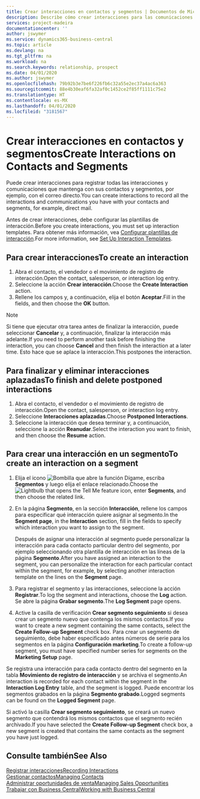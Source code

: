 ```yaml
---
title: Crear interacciones en contactos y segmentos | Documentos de Microsoft
description: Describe cómo crear interacciones para las comunicaciones que mantenga con sus contactos y segmentos en Business Central, por ejemplo, con el correo directo.
services: project-madeira
documentationcenter: ''
author: jswymer
ms.service: dynamics365-business-central
ms.topic: article
ms.devlang: na
ms.tgt_pltfrm: na
ms.workload: na
ms.search.keywords: relationship, prospect
ms.date: 04/01/2020
ms.author: jswymer
ms.openlocfilehash: 79b92b3e7be6f226fb6c32a55e2ec37a4ac6a363
ms.sourcegitcommit: 88e4b30eaf6fa32af0c1452ce2f85ff1111c75e2
ms.translationtype: HT
ms.contentlocale: es-MX
ms.lasthandoff: 04/01/2020
ms.locfileid: "3181567"
---
```

# <a name="create-interactions-on-contacts-and-segments"></a><span data-ttu-id="26c12-103">Crear interacciones en contactos y segmentos</span><span class="sxs-lookup"><span data-stu-id="26c12-103">Create Interactions on Contacts and Segments</span></span>
<span data-ttu-id="26c12-104">Puede crear interacciones para registrar todas las interacciones y comunicaciones que mantenga con sus contactos y segmentos, por ejemplo, con el correo directo.</span><span class="sxs-lookup"><span data-stu-id="26c12-104">You can create interactions to record all the interactions and communications you have with your contacts and segments, for example, direct mail.</span></span>

<span data-ttu-id="26c12-105">Antes de crear interacciones, debe configurar las plantillas de interacción.</span><span class="sxs-lookup"><span data-stu-id="26c12-105">Before you create interactions, you must set up interaction templates.</span></span> <span data-ttu-id="26c12-106">Para obtener más información, vea [Configurar plantillas de interacción](marketing-interactions.md).</span><span class="sxs-lookup"><span data-stu-id="26c12-106">For more information, see  [Set Up Interaction Templates](marketing-interactions.md).</span></span>

## <a name="to-create-an-interaction"></a><span data-ttu-id="26c12-107">Para crear interacciones</span><span class="sxs-lookup"><span data-stu-id="26c12-107">To create an interaction</span></span>
1. <span data-ttu-id="26c12-108">Abra el contacto, el vendedor o el movimiento de registro de interacción.</span><span class="sxs-lookup"><span data-stu-id="26c12-108">Open the contact, salesperson, or interaction log entry.</span></span>
2. <span data-ttu-id="26c12-109">Seleccione la acción **Crear interacción**.</span><span class="sxs-lookup"><span data-stu-id="26c12-109">Choose the **Create Interaction** action.</span></span>
3. <span data-ttu-id="26c12-110">Rellene los campos y, a continuación, elija el botón **Aceptar**.</span><span class="sxs-lookup"><span data-stu-id="26c12-110">Fill in the fields, and then choose the **OK** button.</span></span>

> [!NOTE]  
>   <span data-ttu-id="26c12-111">Si tiene que ejecutar otra tarea antes de finalizar la interacción, puede seleccionar **Cancelar** y, a continuación, finalizar la interacción más adelante.</span><span class="sxs-lookup"><span data-stu-id="26c12-111">If you need to perform another task before finishing the interaction, you can choose **Cancel** and then finish the interaction at a later time.</span></span> <span data-ttu-id="26c12-112">Esto hace que se aplace la interacción.</span><span class="sxs-lookup"><span data-stu-id="26c12-112">This postpones the interaction.</span></span>

## <a name="to-finish-and-delete-postponed-interactions"></a><span data-ttu-id="26c12-113">Para finalizar y eliminar interacciones aplazadas</span><span class="sxs-lookup"><span data-stu-id="26c12-113">To finish and delete postponed interactions</span></span>
1. <span data-ttu-id="26c12-114">Abra el contacto, el vendedor o el movimiento de registro de interacción.</span><span class="sxs-lookup"><span data-stu-id="26c12-114">Open the contact, salesperson, or interaction log entry.</span></span>
2. <span data-ttu-id="26c12-115">Seleccione **Interacciones aplazadas**.</span><span class="sxs-lookup"><span data-stu-id="26c12-115">Choose **Postponed Interactions**.</span></span>
3. <span data-ttu-id="26c12-116">Seleccione la interacción que desea terminar y, a continuación, seleccione la acción **Reanudar**.</span><span class="sxs-lookup"><span data-stu-id="26c12-116">Select the interaction you want to finish, and then choose the **Resume** action.</span></span>

## <a name="to-create-an-interaction-on-a-segment"></a><span data-ttu-id="26c12-117">Para crear una interacción en un segmento</span><span class="sxs-lookup"><span data-stu-id="26c12-117">To create an interaction on a segment</span></span>
1. <span data-ttu-id="26c12-118">Elija el icono ![Bombilla que abre la función Dígame](media/ui-search/search_small.png "Dígame qué desea hacer"), escriba **Segmentos** y luego elija el enlace relacionado.</span><span class="sxs-lookup"><span data-stu-id="26c12-118">Choose the ![Lightbulb that opens the Tell Me feature](media/ui-search/search_small.png "Tell me what you want to do") icon, enter **Segments**, and then choose the related link.</span></span>
2. <span data-ttu-id="26c12-119">En la página **Segmento**, en la sección **Interacción**, rellene los campos para especificar qué interacción quiere asignar al segmento.</span><span class="sxs-lookup"><span data-stu-id="26c12-119">In the **Segment page**, in the **Interaction** section, fill in the fields to specify which interaction you want to assign to the segment.</span></span>

    <span data-ttu-id="26c12-120">Después de asignar una interacción al segmento puede personalizar la interacción para cada contacto particular dentro del segmento, por ejemplo seleccionando otra plantilla de interacción en las líneas de la página **Segmento**.</span><span class="sxs-lookup"><span data-stu-id="26c12-120">After you have assigned an interaction to the segment, you can personalize the interaction for each particular contact within the segment, for example, by selecting another interaction template on the lines on the **Segment** page.</span></span>  
3. <span data-ttu-id="26c12-121">Para registrar el segmento y las interacciones, seleccione la acción **Registrar**.</span><span class="sxs-lookup"><span data-stu-id="26c12-121">To log the segment and interactions, choose the **Log** action.</span></span> <span data-ttu-id="26c12-122">Se abre la página **Grabar segmento**.</span><span class="sxs-lookup"><span data-stu-id="26c12-122">The **Log Segment** page opens.</span></span>
4. <span data-ttu-id="26c12-123">Active la casilla de verificación **Crear segmento seguimiento** si desea crear un segmento nuevo que contenga los mismos contactos.</span><span class="sxs-lookup"><span data-stu-id="26c12-123">If you want to create a new segment containing the same contacts, select the **Create Follow-up Segment** check box.</span></span> <span data-ttu-id="26c12-124">Para crear un segmento de seguimiento, debe haber especificado antes números de serie para los segmentos en la página **Configuración marketing**.</span><span class="sxs-lookup"><span data-stu-id="26c12-124">To create a follow-up segment, you must have specified number series for segments on the **Marketing Setup** page.</span></span>

<span data-ttu-id="26c12-125">Se registra una interacción para cada contacto dentro del segmento en la tabla **Movimiento de registro de interacción** y se archiva el segmento.</span><span class="sxs-lookup"><span data-stu-id="26c12-125">An interaction is recorded for each contact within the segment in the **Interaction Log Entry** table, and the segment is logged.</span></span> <span data-ttu-id="26c12-126">Puede encontrar los segmentos grabados en la página **Segmento grabado**.</span><span class="sxs-lookup"><span data-stu-id="26c12-126">Logged segments can be found on the **Logged Segment** page.</span></span>

<span data-ttu-id="26c12-127">Si activó la casilla **Crear segmento seguimiento**, se creará un nuevo segmento que contendrá los mismos contactos que el segmento recién archivado.</span><span class="sxs-lookup"><span data-stu-id="26c12-127">If you have selected the **Create Follow-up Segment** check box, a new segment is created that contains the same contacts as the segment you have just logged.</span></span>

## <a name="see-also"></a><span data-ttu-id="26c12-128">Consulte también</span><span class="sxs-lookup"><span data-stu-id="26c12-128">See Also</span></span>
[<span data-ttu-id="26c12-129">Registrar interacciones</span><span class="sxs-lookup"><span data-stu-id="26c12-129">Recording Interactions</span></span>](marketing-interactions.md)  
[<span data-ttu-id="26c12-130">Gestionar contactos</span><span class="sxs-lookup"><span data-stu-id="26c12-130">Managing Contacts</span></span>](marketing-contacts.md)  
[<span data-ttu-id="26c12-131">Administrar oportunidades de venta</span><span class="sxs-lookup"><span data-stu-id="26c12-131">Managing Sales Opportunities</span></span>](marketing-manage-sales-opportunities.md)  
[<span data-ttu-id="26c12-132">Trabajar con Business Central</span><span class="sxs-lookup"><span data-stu-id="26c12-132">Working with Business Central</span></span>](ui-work-product.md)
